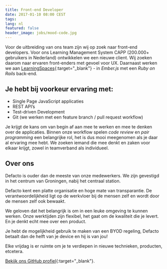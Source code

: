 ```yaml
---
title: Front-end Developer
date: 2017-01-10 08:00 CEST
tags:
lang: nl
featured: false
header_image: jobs/mood-code.jpg
---
```


Voor de uitbreiding van ons team zijn wij op zoek naar front-end developers. Voor ons Learning Management System CAPP (200.000+ gebruikers in Nederland) ontwikkelen we een nieuwe client. Wij zoeken daarom naar ervaren front-enders met gevoel voor UX. Daarnaast werken we aan [LearningSpaces](http://www.learningspaces.io){:target="_blank"} - in _Ember.js_ met een _Ruby on Rails_ back-end.

## Je hebt bij voorkeur ervaring met:

*   Single Page JavaScript applicaties
*   REST API&#8217;s
*   Test-driven Development
*   Git (we werken met een feature branch / pull request workflow)

Je krijgt de kans om van begin af aan mee te werken en mee te denken over de applicaties. Binnen onze workflow spelen _code review_ en _pair programming_ een belangrijke rol, het is dus mooi meegenomen als je daar al ervaring mee hebt. We zoeken iemand die mee denkt en zaken voor elkaar krijgt, zowel in teamverband als individueel.

## Over ons
Defacto is ouder dan de meeste van onze medewerkers. We zijn gevestigd in het centrum van Groningen, nabij het centraal station.

Defacto kent een platte organisatie en hoge mate van transparantie. De verantwoordelijkheid ligt op de werkvloer bij de mensen zelf en wordt door de mensen zelf ook bewaakt.

We geloven dat het belangrijk is om in een leuke omgeving te kunnen werken. Onze werktijden zijn flexibel, het gaat om de kwaliteit die je levert. En je denkt echt mee over een product.

Je hebt de mogelijkheid gebruik te maken van een BYOD regeling, Defacto betaalt dan de helft van je device en hij is van jou!

Elke vrijdag is er ruimte om je te verdiepen in nieuwe technieken, producten, etcetera.

[Bekijk ons GitHub profiel](https://github.com/DefactoSoftware/){:target="_blank"}.
